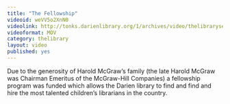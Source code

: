 ```yaml
---
title: "The Fellowship"
videoid: weVV5o2XnN0
videolink: http://tonks.darienlibrary.org/1/archives/video/thelibraryseries/s01e08-tl-the_fellowship.mov
videoformat: MOV
category: thelibrary
layout: video
published: yes
---
```


Due to the generosity of Harold McGraw’s family (the late Harold McGraw was Chairman Emeritus of the McGraw-Hill Companies) a fellowship program was funded which allows the Darien library to find and find and hire the most talented children’s librarians in the country.